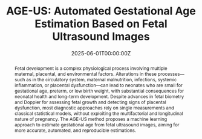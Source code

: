 ---
title: 'AGE-US: Automated Gestational Age Estimation Based on Fetal Ultrasound Images'

# Authors
# If you created a profile for a user (e.g. the default `admin` user), write the username (folder name) here
# and it will be replaced with their full name and linked to their profile.
authors:
  - cesardiaz
  - martanunez
  - gabrielbernardino
  - nicolasvila

# Author notes (optional)
# author_notes:
#   - 'Equal contribution'
#   - 'Equal contribution'

date: '2025-06-01T00:00:00Z'
doi: '10.48550/arXiv.2506.16256'

# Schedule page publish date (NOT publication's date).
publishDate: '2025-06-01T00:00:00Z'

# Publication type.
# Accepts a single type but formatted as a YAML list (for Hugo requirements).
# Enter a publication type from the CSL standard.
# publication_types: ["paper-journal"]  # or “paper-conference” if it was
            
publication: '*AGE-US: Automated Gestational Age Estimation Based on Fetal Ultrasound Images*'
publication_short: AGE-US

abstract: >
  Fetal development is a complex physiological process involving multiple maternal, placental, and environmental factors. Alterations in these processes—such as in the circulatory system, maternal malnutrition, infections, systemic inflammation, or placental dysfunction—can lead to neonates who are small for gestational age, preterm, or low birth weight, with substantial consequences for neonatal health and long-term development. Despite advances in fetal biometry and Doppler for assessing fetal growth and detecting signs of placental dysfunction, most diagnostic approaches rely on single measurements and classical statistical models, without exploiting the multifactorial and longitudinal nature of pregnancy. The AGE-US method proposes a machine learning approach to estimate gestational age from fetal ultrasound images, aiming for more accurate, automated, and reproducible estimations.

# Summary. An optional shortened abstract.
summary: >
  A machine learning method estimating gestational age from ultrasound images to improve accuracy and automation in prenatal assessment.

tags: 
 - ultrasound
 - gestational age
 - deep learning
 - fetal development

# Display this page in the Featured widget?
# featured: true

# Custom links (uncomment lines below)
# links:
# - name: Custom Link
#   url: http://example.org

url_pdf: "https://www.researchgate.net/publication/392917767_AGE-US_automated_gestational_age_estimation_based_on_fetal_ultrasound_images"
# url_code: 'https://github.com/HugoBlox/hugo-blox-builder'
# url_dataset: 'https://github.com/HugoBlox/hugo-blox-builder'
# url_poster: ''
# url_project: ''
# url_slides: ''
# url_source: 'https://github.com/HugoBlox/hugo-blox-builder'
# url_video: 'https://youtube.com'

# Featured image
# To use, add an image named `featured.jpg/png` to your page's folder.
image:
  caption: ''
  focal_point: ''
  preview_only: false

# Associated Projects (optional).
#   Associate this publication with one or more of your projects.
#   Simply enter your project's folder or file name without extension.
#   E.g. `internal-project` references `content/project/internal-project/index.md`.
#   Otherwise, set `projects: []`.
projects:
  - ''

# Slides (optional).
#   Associate this publication with Markdown slides.
#   Simply enter your slide deck's filename without extension.
#   E.g. `slides: "example"` references `content/slides/example/index.md`.
#   Otherwise, set `slides: ""`.
slides: ''
---